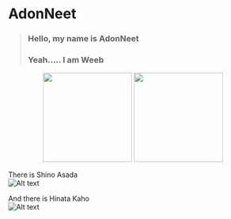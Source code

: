 # AdonNeet 

> ### Hello, my name is AdonNeet  
> ### Yeah..... I am Weeb  

<p align="center">
<img height="180em" src="https://github-readme-stats-eight-theta.vercel.app/api?username=AdonNeer&show_icons=true&theme=tokyonight&include_all_commits=true&count_private=true"/>
<img height="180em" src="https://github-readme-stats-eight-theta.vercel.app/api/top-langs/?username=AdonNeet&layout=compact&langs_count=8&theme=tokyonight"/>
</p>  
  
  
  
There is Shino Asada  
![Alt text](https://media.discordapp.net/attachments/736546127075213392/1052531677265670214/Sinon_85speed_640x360.gif "Shino Asada")

And there is Hinata Kaho  
![Alt text](https://cdn.discordapp.com/attachments/736546127075213392/1052519488819581040/HinataKaho_75speed.gif "Hinata Kaho")

